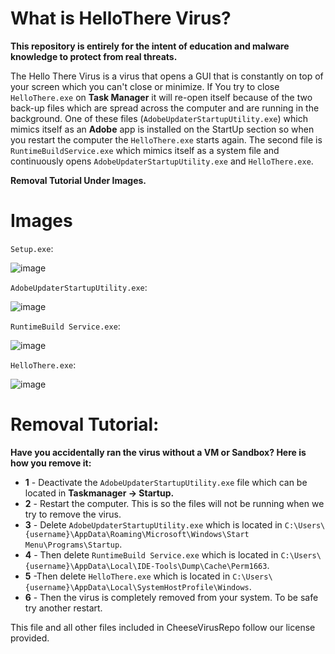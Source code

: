 # What is HelloThere Virus?

**This repository is entirely for the intent of education and malware knowledge to protect from real threats.**

The Hello There Virus is a virus that opens a GUI that is constantly on top of your screen which you can't close or minimize. 
If You try to close `HelloThere.exe` on **Task Manager** it will re-open itself because of the two back-up files which are 
spread across the computer and are running in the background. One of these files (`AdobeUpdaterStartupUtility.exe`) which  
mimics itself as an **Adobe** app is installed on the StartUp section so when you restart the computer the `HelloThere.exe` 
starts again. The second file is `RuntimeBuildService.exe` which mimics itself as a system file and continuously opens 
`AdobeUpdaterStartupUtility.exe` and `HelloThere.exe`.

**Removal Tutorial Under Images.**

# Images

`Setup.exe`:

![image](https://github.com/user-attachments/assets/38de72c7-b53e-4b6f-9378-5452028a7935)

`AdobeUpdaterStartupUtility.exe`:

![image](https://github.com/user-attachments/assets/bc0a73dd-1d41-4d78-9937-f320912756ab)

`RuntimeBuild Service.exe`:

![image](https://github.com/user-attachments/assets/b3e7d619-7743-4fd9-9073-d49b2dd047ac)

`HelloThere.exe`:

![image](https://github.com/user-attachments/assets/2041b80d-90aa-46f6-8e2c-25b4aee55832)

# Removal Tutorial:

**Have you accidentally ran the virus without a VM or Sandbox? Here is how you remove it:**

- **1** - Deactivate the `AdobeUpdaterStartupUtility.exe` file which can be located in **Taskmanager -> Startup.**
- **2** - Restart the computer. This is so the files will not be running when we try to remove the virus.
- **3** - Delete `AdobeUpdaterStartupUtility.exe` which is located in `C:\Users\{username}\AppData\Roaming\Microsoft\Windows\Start Menu\Programs\Startup`.
- **4** - Then delete `RuntimeBuild Service.exe` which is located in `C:\Users\{username}\AppData\Local\IDE-Tools\Dump\Cache\Perm1663`.
- **5** -Then delete `HelloThere.exe` which is located in `C:\Users\{username}\AppData\Local\SystemHostProfile\Windows`.
- **6** - Then the virus is completely removed from your system. To be safe try another restart.

This file and all other files included in CheeseVirusRepo follow our license provided.
